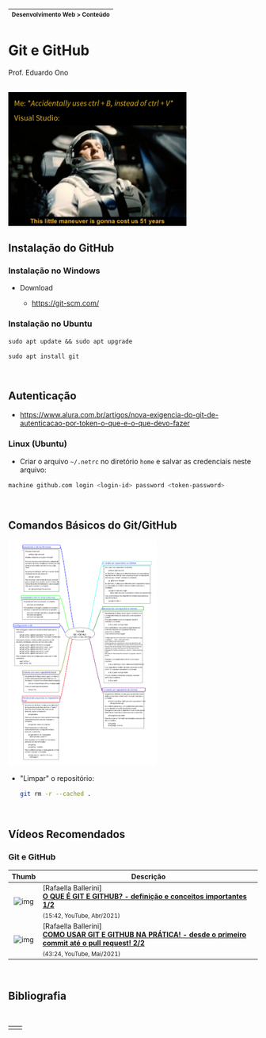 | <sup>Desenvolvimento Web > Conteúdo</sup> |
| --- |

# Git e GitHub

Prof. Eduardo Ono

<br>

<img src="./img/interstellar.jpg" width="360px">

<br>

## Instalação do GitHub

### Instalação no Windows

* Download

  * https://git-scm.com/

### Instalação no Ubuntu

```
sudo apt update && sudo apt upgrade
```

```
sudo apt install git
```
<br>

## Autenticação

* https://www.alura.com.br/artigos/nova-exigencia-do-git-de-autenticacao-por-token-o-que-e-o-que-devo-fazer

### Linux (Ubuntu)

* Criar o arquivo `~/.netrc` no diretório `home` e salvar as credenciais neste arquivo:

```sh
machine github.com login <login-id> password <token-password>
```

<br>

## Comandos Básicos do Git/GitHub

[<img src="../../../mapas-mentais/git-github.svg" width="300">](../../mapas-mentais/git-github.svg)

* "Limpar" o repositório:

  ```sh
  git rm -r --cached .
  ```

<br>

## Vídeos Recomendados

### Git e GitHub

| Thumb | Descrição |
| :-: | --- |
| ![img](https://img.youtube.com/vi/DqTITcMq68k/default.jpg) | [Rafaella Ballerini] <br> [__O QUE É GIT E GITHUB? - definição e conceitos importantes 1/2__](https://www.youtube.com/watch?v=DqTITcMq68k) <br> <sub>(15:42, YouTube, Abr/2021)</sub>
| ![img](https://img.youtube.com/vi/UBAX-13g8OM/default.jpg) | [Rafaella Ballerini] <br> [__COMO USAR GIT E GITHUB NA PRÁTICA! - desde o primeiro commit até o pull request! 2/2__](https://www.youtube.com/watch?v=UBAX-13g8OM) <br> <sub>(43:24, YouTube, Mai/2021)</sub>

<br>

## Bibliografia

<br>

|||
| :-: | --- |
| |

<br>

